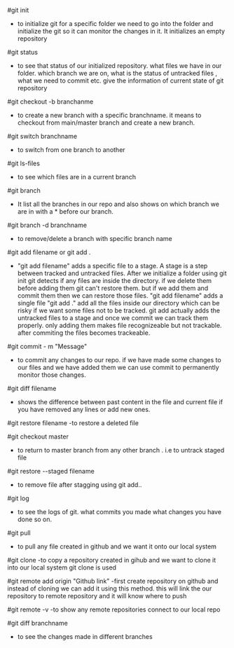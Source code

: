 #git init    
- to initialize git for a specific folder  we need to go into the folder and initialize the git so it can monitor the changes in it. It initializes an empty repository

#git status
- to see that status of our initialized repository. what files we have in our folder. which branch we are on, what is the status of untracked files , what we need to commit etc. give the information of current state of git repository


#git checkout -b branchanme
- to create a new branch with a specific branchname. it means to checkout from main/master branch and create a new branch.

#git switch branchname 
- to switch from one branch to another

#git ls-files
- to see which files are in a current branch 

#git branch 
- It list all the branches in our repo and also shows on which branch we are in with a * before our branch.

#git branch -d branchname 
- to remove/delete a branch with specific branch name

#git add filename or git add .
- "git add filename" adds a specific file to a stage. A stage is a step between tracked and untracked files. After we initialize a folder using git init git detects if any files are inside the directory. if we delete them before adding them git can't restore them. but if we add them and commit them then we can restore those files. "git add filename" adds a single file 
"git add ." add all the files inside our directory which can be risky if we want some files not to be tracked.
git add actually adds the untracked files to a stage and once we commit we can track them properly. only adding them makes file recognizeable but not trackable. after commiting the files becomes trackeable.

#git commit - m "Message"
- to commit any changes to our repo. if we have  made some changes to our files and we have added them we can use commit to permanently monitor those changes.

#git diff filename 
- shows the difference between past content in the file and current file if you have removed any lines or add new ones.

#git restore filename
-to restore a deleted file 

#git checkout master
- to return to master branch from any other branch . i.e to untrack staged file

#git restore --staged filename
- to remove file after stagging using git add..

#git log
- to see the logs of git. what commits you made what changes you have done so on.

#git pull
- to pull any file created in github and we want it onto our local system

#git clone 
-to copy a repository created in gihub and we want to clone it into our local system git clone is used

#git remote add origin "Github link"
-first create repository on github and instead of cloning we can add it using this method. this will link the our repository to remote repository and it will know where to push

#git remote -v
-to show any remote repositories connect to our local repo

#git diff branchname
- to see the changes made in different branches

